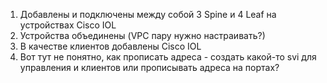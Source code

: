 1) Добавлены и подключены между собой 3 Spine и 4 Leaf на устройствах Cisco IOL
2) Устройства объединены (VPC пару нужно настраивать?)
3) В качестве клиентов добавлены Cisco IOL
4) Вот тут не понятно, как прописать адреса - создать какой-то svi для управления и клиентов или прописывать адреса на портах?
